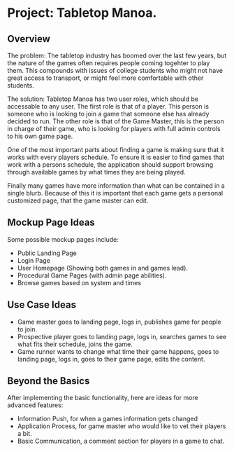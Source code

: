 # Project: Tabletop Manoa.
## Overview
The problem: The tabletop industry has boomed over the last few years, but the nature of the games often requires people coming togehter to play them. This compounds with issues of college students who might not have great access to transport, or might feel more comfortable with other students. 

The solution: 
Tabletop Manoa has two user roles, which should be accessable to any user. The first role is that of a player. This person is someone who is looking to join a game that someone else has already decided to run. The other role is that of the Game Master, this is the person in charge of their game, who is looking for players with full admin controls to his own game page.

One of the most important parts about finding a game is making sure that it works with every players schedule. To ensure it is easier to find games that work with a persons schedule, the application should support browsing through available games by what times they are being played. 

Finally many games have more information than what can be contained in a single blurb. Because of this it is important that each game gets a personal customized page, that the game master can edit. 





## Mockup Page Ideas
Some possible mockup pages include:
* Public Landing Page
* Login Page
* User Homepage (Showing both games in and games lead).
* Procedural Game Pages (with admin page abilities).
* Browse games based on system and times

## Use Case Ideas
* Game master goes to landing page, logs in, publishes game for people to join.
* Prospective player goes to landing page, logs in, searches games to see what fits their schedule, joins the game.
* Game runner wants to change what time their game happens, goes to landing page, logs in, goes to their game page, edits the content. 


## Beyond the Basics
After implementing the basic functionality, here are ideas for more advanced features:

* Information Push, for when a games information gets changed
* Application Process, for game master who would like to vet their players a bit.
* Basic Communication, a comment section for players in a game to chat. 
